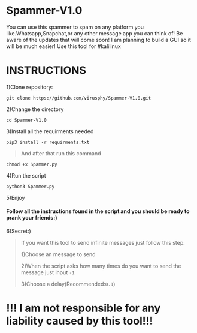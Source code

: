 # Spammer-V1.0
You can use this spammer to spam on any platform you like.Whatsapp,Snapchat,or any other message app you can think of!
Be aware of the updates that will come soon!
I am planning to build a GUI so it will be much easier!
Use this tool for #kalilinux
# INSTRUCTIONS
1)Clone repository:

```git clone https://github.com/virusphy/Spammer-V1.0.git```

2)Change the directory

```cd Spammer-V1.0```

3)Install all the requirments needed

```pip3 install -r requirments.txt```

> And after that run this command

```chmod +x Spammer.py```

4)Run the script

```python3 Spammer.py```

5)Enjoy
#### Follow all the instructions found in the script and you should be ready to prank your friends:)

6)Secret:)
> If you want this tool to send infinite messages just follow this step:
>   
>   1)Choose an message to send
>   
>   2)When the script asks how many times do you want to send the message just input `-1`
>   
>   3)Choose a delay(Recommended:`0.1`)
# !!! I am not responsible for any liability caused by this tool!!!
